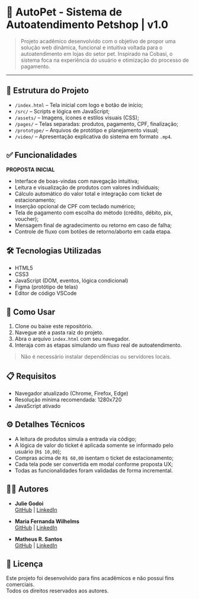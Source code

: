 # 🐾 AutoPet - Sistema de Autoatendimento Petshop | v1.0

> Projeto acadêmico desenvolvido com o objetivo de propor uma solução web dinâmica, funcional e intuitiva voltada para o autoatendimento em lojas do setor pet. Inspirado na Cobasi, o sistema foca na experiência do usuário e otimização do processo de pagamento.

---

<!-- 
## 🆕 Novidades da versão

- Primeira versão do sistema de autoatendimento;
- Estrutura de telas inicial definida;
- Fluxo de interação com CPF, pagamento e ticket incluído.
-->

## 📁 Estrutura do Projeto

- `/index.html` – Tela inicial com logo e botão de início;
- `/src/` – Scripts e lógica em JavaScript;
- `/assets/` – Imagens, ícones e estilos visuais (CSS);
- `/pages/` – Telas separadas: produtos, pagamento, CPF, finalização;
- `/prototype/` – Arquivos de protótipo e planejamento visual;
- `/video/` – Apresentação explicativa do sistema em formato `.mp4`.

## ✅ Funcionalidades
**PROPOSTA INICIAL**
- Interface de boas-vindas com navegação intuitiva;
- Leitura e visualização de produtos com valores individuais;
- Cálculo automático do valor total e integração com ticket de estacionamento;
- Inserção opcional de CPF com teclado numérico;
- Tela de pagamento com escolha do método (crédito, débito, pix, voucher);
- Mensagem final de agradecimento ou retorno em caso de falha;
- Controle de fluxo com botões de retorno/aborto em cada etapa.

## 🛠️ Tecnologias Utilizadas

- HTML5
- CSS3
- JavaScript (DOM, eventos, lógica condicional)
- Figma (protótipo de telas)
- Editor de código VSCode

## 🚀 Como Usar

1. Clone ou baixe este repositório.
2. Navegue até a pasta raiz do projeto.
3. Abra o arquivo `index.html` com seu navegador.
4. Interaja com as etapas simulando um fluxo real de autoatendimento.

> Não é necessário instalar dependências ou servidores locais.

## 📋 Requisitos

- Navegador atualizado (Chrome, Firefox, Edge)
- Resolução mínima recomendada: 1280x720
- JavaScript ativado

## ⚙️ Detalhes Técnicos

- A leitura de produtos simula a entrada via código;
- A lógica de valor do ticket é aplicada somente se informado pelo usuário (`R$ 10,00`);
- Compras acima de `R$ 60,00` isentam o ticket de estacionamento;
- Cada tela pode ser convertida em modal conforme proposta UX;
- Todas as funcionalidades foram validadas de forma incremental.

## 👨‍💻 Autores

- **Julie Godoi**  
  [GitHub](https://github.com/juliegodoi) | [LinkedIn](https://www.linkedin.com/in/juliegodoi/)

- **Maria Fernanda Wilhelms**  
  [GitHub](https://github.com/Maria-Fernanda-W) | [LinkedIn](https://www.linkedin.com/in/maria-fernanda-wilhelms-640651230)

- **Matheus R. Santos**  
  [GitHub](https://github.com/odevmath) | [LinkedIn](https://www.linkedin.com/in/odevmath)

## 📄 Licença

Este projeto foi desenvolvido para fins acadêmicos e não possui fins comerciais.  
Todos os direitos reservados aos autores.